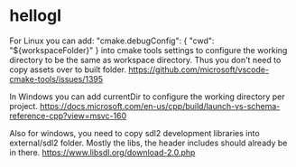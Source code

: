 # hellogl

For Linux you can add: "cmake.debugConfig": { "cwd": "${workspaceFolder}" } into cmake tools settings to configure the working directory to be the same as workspace directory. Thus you don't need to copy assets over to built folder. https://github.com/microsoft/vscode-cmake-tools/issues/1395

In Windows you can add currentDir to configure the working directory per project. https://docs.microsoft.com/en-us/cpp/build/launch-vs-schema-reference-cpp?view=msvc-160


Also for windows, you need to copy sdl2 development libraries into external/sdl2 folder. Mostly the libs, the header includes should already be in there. https://www.libsdl.org/download-2.0.php


